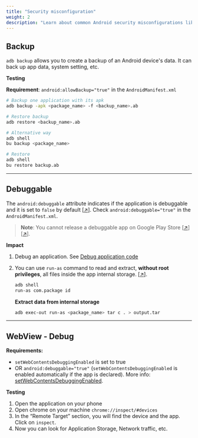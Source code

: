 ```yaml
---
title: "Security misconfiguration"
weight: 2
description: "Learn about common Android security misconfigurations like adb backup, debuggable flags, and WebView debugging."
---
```


## Backup

`adb backup` allows you to create a backup of an Android device's data. It can back up app data, system setting, etc.&#x20;

**Testing**

**Requirement**: `android:allowBackup="true"` in the `AndroidManifest.xml`

```sh
# Backup one application with its apk
adb backup -apk <package_name> -f <backup_name>.ab

# Restore backup
adb restore <backup_name>.ab
```

```sh
# Alternative way
adb shell
bu backup <package_name>

# Restore
adb shell
bu restore backup.ab
```

---

## Debuggable

The `android:debuggable` attribute indicates if the application is debuggable and it is set to `false` by default \[[↗](https://developer.android.com/privacy-and-security/risks/android-debuggable)]. Check `android:debuggable="true"` in the `AndroidManifest.xml`.

> **Note**: You cannot release a debuggable app on Google Play Store \[[↗](https://developer.android.com/studio/publish/preparing.html#turn-off-debugging)] \[[↗](https://stackoverflow.com/questions/53030583/uploaded-a-debuggable-apk-to-google-play)].

**Impact**

1. Debug an application. See [Debug application code](/android/debug-application-code/)
2. You can use `run-as` command to read and extract, **without root privileges**, all files inside the app internal storage. \[[↗](https://android.googlesource.com/platform/system/core.git/+/android-4.2.2_r1/run-as/run-as.c)].

    ```sh
    adb shell
    run-as com.package id
    ```

    **Extract data from internal storage**
    ```sh
    adb exec-out run-as <package_name> tar c . > output.tar
    ```

---

## WebView - Debug

**Requirements:**

* `setWebContentsDebuggingEnabled` is set to true
* OR `android:debuggable="true"`  (`setWebContentsDebuggingEnabled` is enabled automatically if the app is declared). More info: [setWebContentsDebuggingEnabled](https://developer.android.com/reference/android/webkit/WebView#setWebContentsDebuggingEnabled\(boolean\)).

**Testing**

1. Open the application on your phone&#x20;
2. Open chrome on your machine `chrome://inspect/#devices`
3. In the “Remote Target” section, you will find the device and the app. Click on `inspect`.
4. Now you can look for Application Storage, Network traffic, etc.
